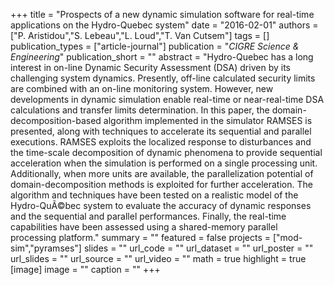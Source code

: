 +++
title = "Prospects of a new dynamic simulation software for real-time applications on the Hydro-Quebec system"
date = "2016-02-01"
authors = ["P. Aristidou","S. Lebeau","L. Loud","T. Van Cutsem"]
tags = []
publication_types = ["article-journal"]
publication = "_CIGRE Science & Engineering_"
publication_short = ""
abstract = "Hydro-Quebec has a long interest in on-line Dynamic Security Assessment (DSA) driven by its challenging system dynamics. Presently, off-line calculated security limits are combined with an on-line monitoring system. However, new developments in dynamic simulation enable real-time or near-real-time DSA calculations and transfer limits determination. In this paper, the domain-decomposition-based algorithm implemented in the simulator RAMSES is presented, along with techniques to accelerate its sequential and parallel executions. RAMSES exploits the localized response to disturbances and the time-scale decomposition of dynamic phenomena to provide sequential acceleration when the simulation is performed on a single processing unit. Additionally, when more units are available, the parallelization potential of domain-decomposition methods is exploited for further acceleration. The algorithm and techniques have been tested on a realistic model of the Hydro-QuÃ©bec system to evaluate the accuracy of dynamic responses and the sequential and parallel performances. Finally, the real-time capabilities have been assessed using a shared-memory parallel processing platform."
summary = ""
featured = false
projects = ["mod-sim","pyramses"]
slides = ""
url_code = ""
url_dataset = ""
url_poster = ""
url_slides = ""
url_source = ""
url_video = ""
math = true
highlight = true
[image]
image = ""
caption = ""
+++

